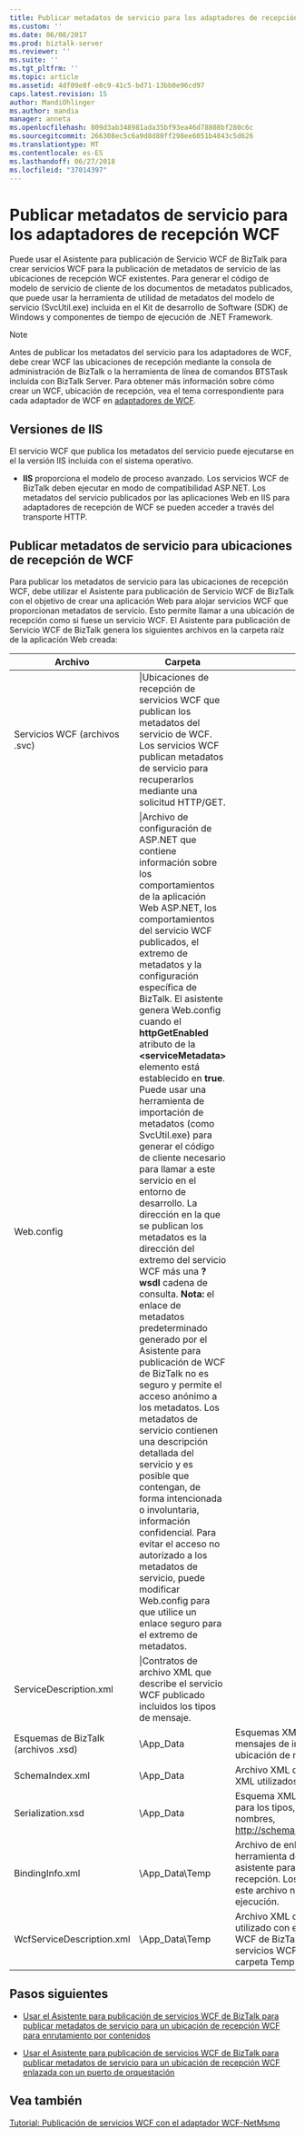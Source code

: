 ```yaml
---
title: Publicar metadatos de servicio para los adaptadores de recepción WCF | Microsoft Docs
ms.custom: ''
ms.date: 06/08/2017
ms.prod: biztalk-server
ms.reviewer: ''
ms.suite: ''
ms.tgt_pltfrm: ''
ms.topic: article
ms.assetid: 4df09e8f-e0c9-41c5-bd71-13bb0e96cd97
caps.latest.revision: 15
author: MandiOhlinger
ms.author: mandia
manager: anneta
ms.openlocfilehash: 809d3ab348981ada35bf93ea46d78808bf280c6c
ms.sourcegitcommit: 266308ec5c6a9d8d80ff298ee6051b4843c5d626
ms.translationtype: MT
ms.contentlocale: es-ES
ms.lasthandoff: 06/27/2018
ms.locfileid: "37014397"
---
```

# <a name="publishing-service-metadata-for-the-wcf-receive-adapters"></a>Publicar metadatos de servicio para los adaptadores de recepción WCF
Puede usar el Asistente para publicación de Servicio WCF de BizTalk para crear servicios WCF para la publicación de metadatos de servicio de las ubicaciones de recepción WCF existentes. Para generar el código de modelo de servicio de cliente de los documentos de metadatos publicados, que puede usar la herramienta de utilidad de metadatos del modelo de servicio (SvcUtil.exe) incluida en el Kit de desarrollo de Software (SDK) de Windows y componentes de tiempo de ejecución de .NET Framework.  

> [!NOTE]
>  Antes de publicar los metadatos del servicio para los adaptadores de WCF, debe crear WCF las ubicaciones de recepción mediante la consola de administración de BizTalk o la herramienta de línea de comandos BTSTask incluida con BizTalk Server. Para obtener más información sobre cómo crear un WCF, ubicación de recepción, vea el tema correspondiente para cada adaptador de WCF en [adaptadores de WCF](../core/wcf-adapters.md).  

## <a name="iis-versions"></a>Versiones de IIS

 El servicio WCF que publica los metadatos del servicio puede ejecutarse en el la versión IIS incluida con el sistema operativo.

-   **IIS** proporciona el modelo de proceso avanzado. Los servicios WCF de BizTalk deben ejecutar en modo de compatibilidad ASP.NET. Los metadatos del servicio publicados por las aplicaciones Web en IIS para adaptadores de recepción de WCF se pueden acceder a través del transporte HTTP.  

## <a name="publish-service-metadata-for-the-wcf-receive-locations"></a>Publicar metadatos de servicio para ubicaciones de recepción de WCF

 Para publicar los metadatos de servicio para las ubicaciones de recepción WCF, debe utilizar el Asistente para publicación de Servicio WCF de BizTalk con el objetivo de crear una aplicación Web para alojar servicios WCF que proporcionan metadatos de servicio. Esto permite llamar a una ubicación de recepción como si fuese un servicio WCF.  El Asistente para publicación de Servicio WCF de BizTalk genera los siguientes archivos en la carpeta raíz de la aplicación Web creada:  


|             Archivo             |                                                                                                                                                                                                                                                                                                                                                                                                                                                                                                                        Carpeta                                                                                                                                                                                                                                                                                                                                                                                                                                                                                                                         |                                                                                                                          Descripción                                                                                                                          |
|------------------------------|-------------------------------------------------------------------------------------------------------------------------------------------------------------------------------------------------------------------------------------------------------------------------------------------------------------------------------------------------------------------------------------------------------------------------------------------------------------------------------------------------------------------------------------------------------------------------------------------------------------------------------------------------------------------------------------------------------------------------------------------------------------------------------------------------------------------------------------------------------------------------------------------------------------------------------------------------------------------------------------------------------------------------------------------------------|---------------------------------------------------------------------------------------------------------------------------------------------------------------------------------------------------------------------------------------------------------------|
|  Servicios WCF (archivos .svc)   |                                                                                                                                                                                                                                                                                                                                                                                                                                            \|Ubicaciones de recepción de servicios WCF que publican los metadatos del servicio de WCF. Los servicios WCF publican metadatos de servicio para recuperarlos mediante una solicitud HTTP/GET.                                                                                                                                                                                                                                                                                                                                                                                                                                             |                                                                                                                                                                                                                                                               |
|          Web.config          | \|Archivo de configuración de ASP.NET que contiene información sobre los comportamientos de la aplicación Web ASP.NET, los comportamientos del servicio WCF publicados, el extremo de metadatos y la configuración específica de BizTalk. El asistente genera Web.config cuando el **httpGetEnabled** atributo de la **\<serviceMetadata\>** elemento está establecido en **true**. Puede usar una herramienta de importación de metadatos (como SvcUtil.exe) para generar el código de cliente necesario para llamar a este servicio en el entorno de desarrollo. La dirección en la que se publican los metadatos es la dirección del extremo del servicio WCF más una **? wsdl** cadena de consulta. **Nota:** el enlace de metadatos predeterminado generado por el Asistente para publicación de WCF de BizTalk no es seguro y permite el acceso anónimo a los metadatos. Los metadatos de servicio contienen una descripción detallada del servicio y es posible que contengan, de forma intencionada o involuntaria, información confidencial. Para evitar el acceso no autorizado a los metadatos de servicio, puede modificar Web.config para que utilice un enlace seguro para el extremo de metadatos. |                                                                                                                                                                                                                                                               |
|    ServiceDescription.xml    |                                                                                                                                                                                                                                                                                                                                                                                                                                                                              \|Contratos de archivo XML que describe el servicio WCF publicado incluidos los tipos de mensaje.                                                                                                                                                                                                                                                                                                                                                                                                                                                                               |                                                                                                                                                                                                                                                               |
| Esquemas de BizTalk (archivos .xsd) |                                                                                                                                                                                                                                                                                                                                                                                                                                                                                                                       \App_Data                                                                                                                                                                                                                                                                                                                                                                                                                                                                                                                       |                                                                           Esquemas XML que definen la estructura de mensajes de instancia XML, que se usan en la ubicación de recepción WCF.                                                                            |
|       SchemaIndex.xml        |                                                                                                                                                                                                                                                                                                                                                                                                                                                                                                                       \App_Data                                                                                                                                                                                                                                                                                                                                                                                                                                                                                                                       |                                                                                        Archivo XML que indica los archivos de esquema XML utilizados en la ubicación de recepción WCF.                                                                                         |
|      Serialization.xsd       |                                                                                                                                                                                                                                                                                                                                                                                                                                                                                                                       \App_Data                                                                                                                                                                                                                                                                                                                                                                                                                                                                                                                       | Esquema XML exportado por [DataContractSerializer](https://msdn.microsoft.com/library/system.runtime.serialization.datacontractserializer.aspx) para los tipos, elementos y atributos del espacio de nombres, http://schemas.microsoft.com/2003/10/Serialization/. |
|       BindingInfo.xml        |                                                                                                                                                                                                                                                                                                                                                                                                                                                                                                                    \App_Data\Temp                                                                                                                                                                                                                                                                                                                                                                                                                                                                                                                     |                         Archivo de enlace de BizTalk que puede importar la herramienta de línea de comandos de desarrollo o el asistente para la configuración de ubicaciones de recepción. Los servicios WCF publicados no usan este archivo ni la carpeta Temp en tiempo de ejecución.                         |
|  WcfServiceDescription.xml   |                                                                                                                                                                                                                                                                                                                                                                                                                                                                                                                    \App_Data\Temp                                                                                                                                                                                                                                                                                                                                                                                                                                                                                                                     |                      Archivo XML que resume la configuración que se ha utilizado con el Asistente para publicación de Servicio WCF de BizTalk para crear esta aplicación Web. Los servicios WCF publicados no usan este archivo ni la carpeta Temp en tiempo de ejecución.                      |

## <a name="next-steps"></a>Pasos siguientes

-   [Usar el Asistente para publicación de servicios WCF de BizTalk para publicar metadatos de servicio para un ubicación de recepción WCF para enrutamiento por contenidos](../core/publish-service-metadata-for-a-wcf-receive-location-for-content-based-routing.md)  

-   [Usar el Asistente para publicación de servicios WCF de BizTalk para publicar metadatos de servicio para un ubicación de recepción WCF enlazada con un puerto de orquestación](../core/publish-receive-location-service-metadata-biztalk-wcf-service-publishing-wizard.md)  

## <a name="see-also"></a>Vea también  
 [Tutorial: Publicación de servicios WCF con el adaptador WCF-NetMsmq](../core/walkthrough-publishing-wcf-services-with-the-wcf-netmsmq-adapter.md)